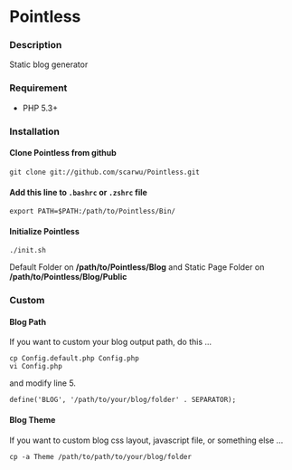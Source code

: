 Pointless
=========

### Description

Static blog generator

### Requirement

* PHP 5.3+

### Installation

#### Clone Pointless from github

	git clone git://github.com/scarwu/Pointless.git
	
#### Add this line to `.bashrc` or `.zshrc` file
	
	export PATH=$PATH:/path/to/Pointless/Bin/

#### Initialize Pointless

	./init.sh
	
Default Folder on **/path/to/Pointless/Blog** and Static Page Folder on **/path/to/Pointless/Blog/Public**

### Custom

#### Blog Path
If you want to custom your blog output path, do this ...

	cp Config.default.php Config.php
	vi Config.php

and modify line 5.

	define('BLOG', '/path/to/your/blog/folder' . SEPARATOR);

#### Blog Theme
If you want to custom blog css layout, javascript file, or something else ...

	cp -a Theme /path/to/path/to/your/blog/folder
	